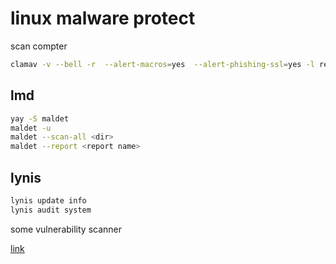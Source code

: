 # linux malware protect

scan compter

```bash
clamav -v --bell -r  --alert-macros=yes  --alert-phishing-ssl=yes -l report.log <dir>
```



## lmd

```bash
yay -S maldet
maldet -u
maldet --scan-all <dir>
maldet --report <report name>
```

## lynis

```bash
lynis update info
lynis audit system
```

some vulnerability scanner

[link](https://www.blackarch.io/packages/scanner.html)